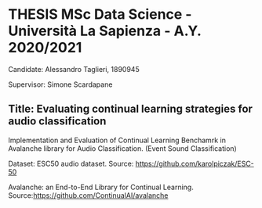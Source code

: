 # THESIS MSc Data Science - Università La Sapienza - A.Y. 2020/2021

Candidate: Alessandro Taglieri, 1890945

Supervisor: Simone Scardapane

## Title: Evaluating continual learning strategies for audio classification 

Implementation and Evaluation of Continual Learning Benchamrk in Avalanche library for Audio Classification. (Event Sound Classification)

Dataset: ESC50 audio dataset. Source: https://github.com/karolpiczak/ESC-50

Avalanche: an End-to-End Library for Continual Learning. Source:https://github.com/ContinualAI/avalanche





